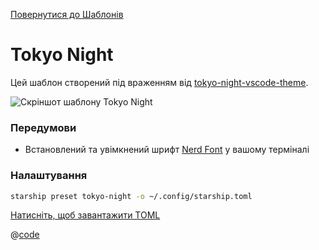 [Повернутися до Шаблонів](./README.md#pastel-powerline)

# Tokyo Night

Цей шаблон створений під враженням від [tokyo-night-vscode-theme](https://github.com/enkia/tokyo-night-vscode-theme).

![Скріншот шаблону Tokyo Night](/presets/img/tokyo-night.png)

### Передумови

- Встановлений та увімкнений шрифт [Nerd Font](https://www.nerdfonts.com/) у вашому терміналі

### Налаштування

```sh
starship preset tokyo-night -o ~/.config/starship.toml
```

[Натисніть, щоб завантажити TOML](/presets/toml/tokyo-night.toml)

@[code](../../.vuepress/public/presets/toml/tokyo-night.toml)
